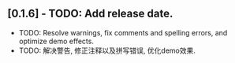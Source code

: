 ## [0.1.6] - TODO: Add release date.

* TODO: Resolve warnings, fix comments and spelling errors, and optimize demo effects.
* TODO: 解决警告, 修正注释以及拼写错误, 优化demo效果.